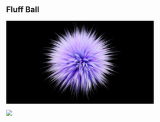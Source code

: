 ## Fluff Ball


<img src="https://github.com/inots/3DModeling/blob/main/fluffBall/fluffBall1.png" width=400><br>

<img src="https://github.com/inots/3DModeling/blob/main/fluffBall/fluffBall2.png" width=400><br>
